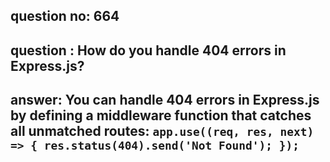 
      
## question no: 664

## question : How do you handle 404 errors in Express.js?

## answer: You can handle 404 errors in Express.js by defining a middleware function that catches all unmatched routes: `app.use((req, res, next) => { res.status(404).send('Not Found'); });`
      